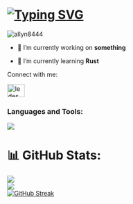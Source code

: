 <h1><a href="https://git.io/typing-svg"><img src="https://readme-typing-svg.demolab.com?font=Fira+Code&size=30&pause=1000&color=41DFCD&width=450&height=60&lines=Hi+%F0%9F%91%8B%2C+I'm+Allyn!;Everyday+we+learn.;+Autodidact+%F0%9F%A7%91%F0%9F%8F%BB%E2%80%8D%F0%9F%92%BB;I+only+code+for+fun!+%F0%9F%92%BB" alt="Typing SVG" /></a></h1>

<p align="left"> <img src="https://komarev.com/ghpvc/?username=allyn8444&label=Profile%20views&color=0e75b6&style=flat" alt="allyn8444" /> </p>

- 🔭 I’m currently working on **something**

- 🌱 I’m currently learning **Rust**


<p align="left">Connect with me:</p>
<p align="left">
<a href="https://linkedin.com/in/ledesmaar" target="_blank"><img align="center" src="https://raw.githubusercontent.com/rahuldkjain/github-profile-readme-generator/master/src/images/icons/Social/linked-in-alt.svg" alt="ledesmaar" height="30" width="40" /></a>
</p>

<h3 align="left">Languages and Tools:</h3>

<p align="left">
  <a href="https://skillicons.dev">
    <img src="https://skillicons.dev/icons?i=git,html,css,js,python,bootstrap,tailwind,rust" />
  </a>
</p>


# 📊 GitHub Stats:
![](https://github-readme-stats.vercel.app/api/top-langs/?username=nylla8444&slateorange&hide_border=true&include_all_commits=false&count_private=false&layout=compact)<br/>
![](https://github-readme-stats.vercel.app/api?username=nylla8444&theme=slateorange&hide_border=true&include_all_commits=false&count_private=false)<br/>
[![GitHub Streak](https://github-readme-streak-stat-seven.vercel.app?user=nylla8444&theme=rising-sun&hide_border=true)](https://git.io/streak-stats)

